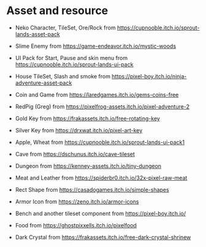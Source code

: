 # Asset and resource

- Neko Character, TileSet, Ore/Rock from https://cupnooble.itch.io/sprout-lands-asset-pack

- Slime Enemy from https://game-endeavor.itch.io/mystic-woods

- UI Pack for Start, Pause and skin menu from https://cupnooble.itch.io/sprout-lands-ui-pack

- House TileSet, Slash and smoke from https://pixel-boy.itch.io/ninja-adventure-asset-pack

- Coin and Game from https://laredgames.itch.io/gems-coins-free

- RedPig (Greg) from https://pixelfrog-assets.itch.io/pixel-adventure-2

- Gold Key from https://frakassets.itch.io/free-rotating-key

- Silver Key from https://drxwat.itch.io/pixel-art-key

- Apple, Wheat from https://cupnooble.itch.io/sprout-lands-ui-pack1	

- Cave from https://dschunus.itch.io/cave-tileset

- Dungeon from https://kenney-assets.itch.io/tiny-dungeon

- Meat and Leather from https://spiderbr0.itch.io/32x-pixel-raw-meat

- Rect Shape from https://casadogames.itch.io/simple-shapes

- Armor Icon from https://zeno.itch.io/armor-icons

- Bench and another tileset component from https://pixel-boy.itch.io/

- Food from https://ghostpixxells.itch.io/pixelfood

- Dark Crystal from https://frakassets.itch.io/free-dark-crystal-shrinew
